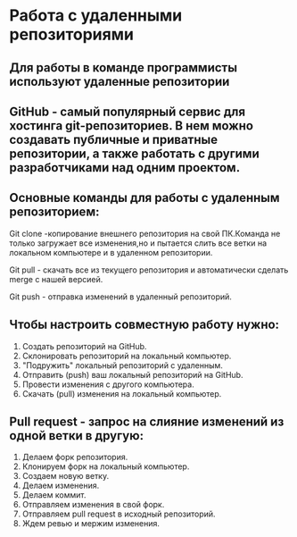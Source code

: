 # Работа с удаленными репозиториями

## Для работы в команде программисты используют удаленные репозитории
## GitHub - самый популярный сервис для хостинга git-репозиториев. В нем можно создавать публичные и приватные репозитории, а также работать с другими разработчиками над одним проектом.

## Основные команды для работы с удаленным репозиторием:
Git clone -копирование внешнего репозитория на свой ПК.Команда не только загружает все изменения,но и пытается слить все ветки на локальном компьютере и в удаленном репозитории.

Git pull - скачать все из текущего репозитория и автоматически сделать merge с нашей версией.

Git push - отправка изменений в удаленный репозиторий.

## Чтобы настроить совместную работу нужно:
1. Создать репозиторий на GitHub.
2. Склонировать репозиторий на локальный компьютер.
3. "Подружить" локальный репозиторий с удаленным.
4. Отправить (push) ваш локальный репозиторий на GitHub.
5. Провести изменения с другого компьютера.
6. Скачать (pull) изменения на локальный компьютер.

## Pull request - запрос на слияние изменений из одной ветки в другую:
1. Делаем форк репозитория.
2. Клонируем форк на локальный компьютер.
3. Создаем новую ветку.
4. Делаем изменения.
5. Делаем коммит.
6. Отправляем изменения в свой форк.
7. Отправляем pull request в исходный репозиторий.
8. Ждем ревью и мержим изменения.